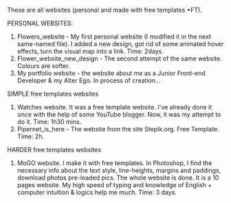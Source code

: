 These are all websites (personal and made with free templates *FT).

PERSONAL WEBSITES: 
1. Flowers_website - My first personal website (I modified it in the next same-named file). I added a new design, got rid of some animated hover effects, turn the visual map into a link. Time: 2days.
2. Flower_website_new_design - The second attempt of the same website. Colours are softer. 
3. My portfolio website - the website about me as a Junior Front-end Developer & my Alter Ego. In process of creation...

SIMPLE free templates websites
1. Watches website. It was a free template website. I've already done it once with the help of some YouTube blogger. Now, it was my attempt to do it. Time: 1h30 mins.
2. Pipernet_is_here - The website from the site Stepik.org. Free Template. Time: 2h.

HARDER free templates websites
1. MoGO website. I make it with free templates. In Photoshop, I find the necessary info about the text style, line-heights, margins and paddings, download photos pre-loaded pics. The whole website is done. It is a 10 pages website. My high speed of typing and knowledge of English + computer intuition & logics help me much. Time: 3 days.

